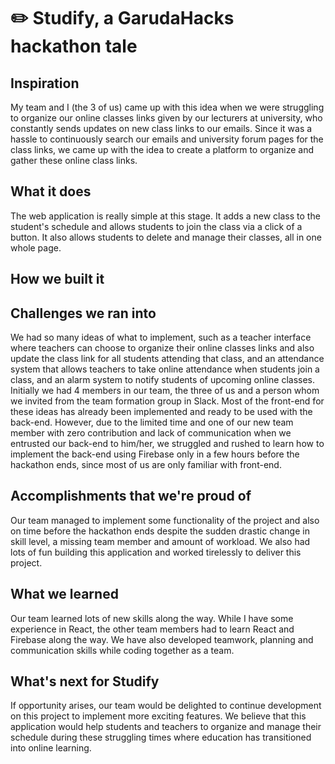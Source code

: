 # ✏️ Studify, a GarudaHacks hackathon tale

## Inspiration
My team and I (the 3 of us) came up with this idea when we were struggling to organize our online classes links given by our lecturers at university, who constantly sends updates on new class links to our emails. Since it was a hassle to continuously search our emails and university forum pages for the class links, we came up with the idea to create a platform to organize and gather these online class links.

## What it does
The web application is really simple at this stage. It adds a new class to the student's schedule and allows students to join the class via a click of a button. It also allows students to delete and manage their classes, all in one whole page.

## How we built it

## Challenges we ran into
We had so many ideas of what to implement, such as a teacher interface where teachers can choose to organize their online classes links and also update the class link for all students attending that class, and an attendance system that allows teachers to take online attendance when students join a class, and an alarm system to notify students of upcoming online classes. Initially we had 4 members in our team, the three of us and a person whom we invited from the team formation group in Slack. Most of the front-end for these ideas has already been implemented and ready to be used with the back-end. However, due to the limited time and one of our new team member with zero contribution and lack of communication when we entrusted our back-end to him/her, we struggled and rushed to learn how to implement the back-end using Firebase only in a few hours before the hackathon ends, since most of us are only familiar with front-end.

## Accomplishments that we're proud of
Our team managed to implement some functionality of the project and also on time before the hackathon ends despite the sudden drastic change in skill level, a missing team member and amount of workload. We also had lots of fun building this application and worked tirelessly to deliver this project.

## What we learned
Our team learned lots of new skills along the way. While I have some experience in React, the other team members had to learn React and Firebase along the way. We have also developed teamwork, planning and communication skills while coding together as a team.

## What's next for Studify
If opportunity arises, our team would be delighted to continue development on this project to implement more exciting features. We believe that this application would help students and teachers to organize and manage their schedule during these struggling times where education has transitioned into online learning.

